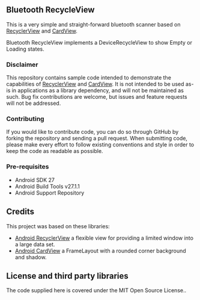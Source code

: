 ## Bluetooth RecycleView

This is a very simple and straight-forward bluetooth scanner based on [RecyclerView][1] and [CardView][2].

Bluetooth RecycleView implements a DeviceRecycleView to show Empty or Loading states.

### Disclaimer

This repository contains sample code intended to demonstrate the capabilities of [RecyclerView][1] and [CardView][2]. It is not intended to be used as-is in applications as a library dependency, and will not be maintained as such. Bug fix contributions are welcome, but issues and feature requests will not be addressed.

### Contributing
If you would like to contribute code, you can do so through GitHub by forking the repository and sending a pull request.
When submitting code, please make every effort to follow existing conventions and style in order to keep the code as readable as possible.

### Pre-requisites

* Android SDK 27
* Android Build Tools v27.1.1
* Android Support Repository

## Credits

This project was based on these libraries:

- [Android RecyclerView][1] a flexible view for providing a limited window into a large data set. 
- [Android CardView][2] a FrameLayout with a rounded corner background and shadow. 

## License and third party libraries

The code supplied here is covered under the MIT Open Source License..


 [1]: https://developer.android.com/reference/android/support/v7/widget/RecyclerView
 [2]: https://developer.android.com/reference/android/support/v7/widget/CardView